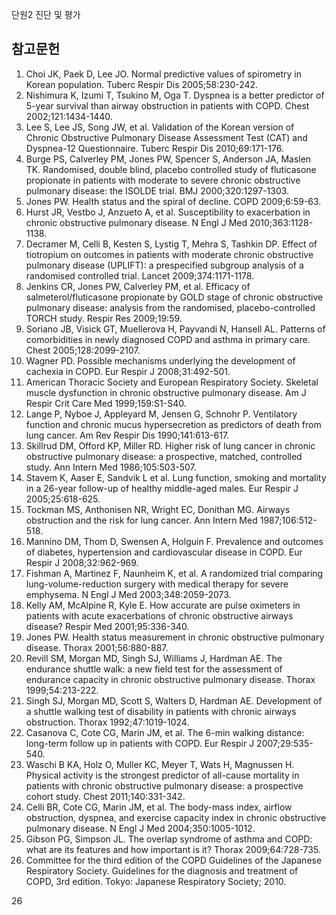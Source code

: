 단원2
진단
및
평가

## 참고문헌

1.  Choi JK, Paek D, Lee JO. Normal predictive values of spirometry in Korean population. Tuberc Respir Dis 2005;58:230-242.
2.  Nishimura K, Izumi T, Tsukino M, Oga T. Dyspnea is a better predictor of 5-year survival than airway obstruction in patients with COPD. Chest 2002;121:1434-1440.
3.  Lee S, Lee JS, Song JW, et al. Validation of the Korean version of Chronic Obstructive Pulmonary Disease Assessment Test (CAT) and Dyspnea-12 Questionnaire. Tuberc Respir Dis 2010;69:171-176.
4.  Burge PS, Calverley PM, Jones PW, Spencer S, Anderson JA, Maslen TK. Randomised, double blind, placebo controlled study of fluticasone propionate in patients with moderate to severe chronic obstructive pulmonary disease: the ISOLDE trial. BMJ 2000;320:1297-1303.
5.  Jones PW. Health status and the spiral of decline. COPD 2009;6:59-63.
6.  Hurst JR, Vestbo J, Anzueto A, et al. Susceptibility to exacerbation in chronic obstructive pulmonary disease. N Engl J Med 2010;363:1128-1138.
7.  Decramer M, Celli B, Kesten S, Lystig T, Mehra S, Tashkin DP. Effect of tiotropium on outcomes in patients with moderate chronic obstructive pulmonary disease (UPLIFT): a prespecified subgroup analysis of a randomised controlled trial. Lancet 2009;374:1171-1178.
8.  Jenkins CR, Jones PW, Calverley PM, et al. Efficacy of salmeterol/fluticasone propionate by GOLD stage of chronic obstructive pulmonary disease: analysis from the randomised, placebo-controlled TORCH study. Respir Res 2009;19:59.
9.  Soriano JB, Visick GT, Muellerova H, Payvandi N, Hansell AL. Patterns of comorbidities in newly diagnosed COPD and asthma in primary care. Chest 2005;128:2099-2107.
10. Wagner PD. Possible mechanisms underlying the development of cachexia in COPD. Eur Respir J 2008;31:492-501.
11. American Thoracic Society and European Respiratory Society. Skeletal muscle dysfunction in chronic obstructive pulmonary disease. Am J Respir Crit Care Med 1999;159:S1-S40.
12. Lange P, Nyboe J, Appleyard M, Jensen G, Schnohr P. Ventilatory function and chronic mucus hypersecretion as predictors of death from lung cancer. Am Rev Respir Dis 1990;141:613-617.
13. Skillrud DM, Offord KP, Miller RD. Higher risk of lung cancer in chronic obstructive pulmonary disease: a prospective, matched, controlled study. Ann Intern Med 1986;105:503-507.
14. Stavem K, Aaser E, Sandvik L et al. Lung function, smoking and mortality in a 26-year follow-up of healthy middle-aged males. Eur Respir J 2005;25:618-625.
15. Tockman MS, Anthonisen NR, Wright EC, Donithan MG. Airways obstruction and the risk for lung cancer. Ann Intern Med 1987;106:512-518.
16. Mannino DM, Thom D, Swensen A, Holguin F. Prevalence and outcomes of diabetes, hypertension and cardiovascular disease in COPD. Eur Respir J 2008;32:962-969.
17. Fishman A, Martinez F, Naunheim K, et al. A randomized trial comparing lung-volume-reduction surgery with medical therapy for severe emphysema. N Engl J Med 2003;348:2059-2073.
18. Kelly AM, McAlpine R, Kyle E. How accurate are pulse oximeters in patients with acute exacerbations of chronic obstructive airways disease? Respir Med 2001;95:336-340.
19. Jones PW. Health status measurement in chronic obstructive pulmonary disease. Thorax 2001;56:880-887.
20. Revill SM, Morgan MD, Singh SJ, Williams J, Hardman AE. The endurance shuttle walk: a new field test for the assessment of endurance capacity in chronic obstructive pulmonary disease. Thorax 1999;54:213-222.
21. Singh SJ, Morgan MD, Scott S, Walters D, Hardman AE. Development of a shuttle walking test of disability in patients with chronic airways obstruction. Thorax 1992;47:1019-1024.
22. Casanova C, Cote CG, Marin JM, et al. The 6-min walking distance: long-term follow up in patients with COPD. Eur Respir J 2007;29:535-540.
23. Waschi B KA, Holz O, Muller KC, Meyer T, Wats H, Magnussen H. Physical activity is the strongest predictor of all-cause mortality in patients with chronic obstructive pulmonary disease: a prospective cohort study. Chest 2011;140:331-342.
24. Celli BR, Cote CG, Marin JM, et al. The body-mass index, airflow obstruction, dyspnea, and exercise capacity index in chronic obstructive pulmonary disease. N Engl J Med 2004;350:1005-1012.
25. Gibson PG, Simpson JL. The overlap syndrome of asthma and COPD: what are its features and how important is it? Thorax 2009;64:728-735.
26. Committee for the third edition of the COPD Guidelines of the Japanese Respiratory Society. Guidelines for the diagnosis and treatment of COPD, 3rd edition. Tokyo: Japanese Respiratory Society; 2010.

<PAGE>26